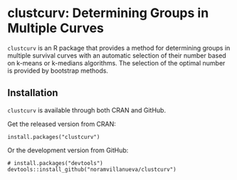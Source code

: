 # clustcurv: Determining Groups in Multiple Curves


```clustcurv``` is an R package that provides a method for determining groups in multiple survival 
curves with an automatic selection of their number based on k-means or
k-medians algorithms. The selection of the optimal number is provided by
bootstrap methods.



## Installation
```clustcurv``` is available through both CRAN and GitHub.

Get the released version from CRAN:
```
install.packages("clustcurv")
```

Or the development version from GitHub:
```
# install.packages("devtools")
devtools::install_github("noramvillanueva/clustcurv")
```

